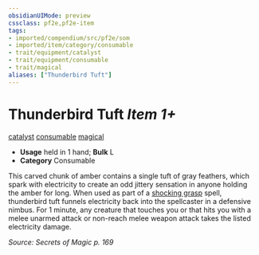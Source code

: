 ```yaml
---
obsidianUIMode: preview
cssclass: pf2e,pf2e-item
tags:
- imported/compendium/src/pf2e/som
- imported/item/category/consumable
- trait/equipment/catalyst
- trait/equipment/consumable
- trait/magical
aliases: ["Thunderbird Tuft"]
---
```

# Thunderbird Tuft *Item 1+*  
[catalyst](catalyst-som.md)  [consumable](consumable.md)  [magical](magical.md)  

- **Usage** held in 1 hand; **Bulk** L
- **Category** Consumable

This carved chunk of amber contains a single tuft of gray feathers, which spark with electricity to create an odd jittery sensation in anyone holding the amber for long. When used as part of a [shocking grasp](../../spells/shocking-grasp.md) spell, thunderbird tuft funnels electricity back into the spellcaster in a defensive nimbus. For 1 minute, any creature that touches you or that hits you with a melee unarmed attack or non-reach melee weapon attack takes the listed electricity damage.

*Source: Secrets of Magic p. 169*